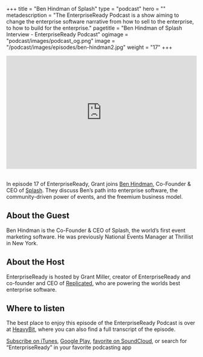 +++
title = "Ben Hindman of Splash"
type = "podcast"
hero = ""
metadescription = "The EnterpriseReady Podcast is a show aiming to change the enterprise software narrative from how to sell to the enterprise, to how to build for the enterprise."
pagetitle = "Ben Hindman of Splash Interview - EnterpriseReady Podcast"
ogimage = "podcast/images/podcast_og.png"
image = "/podcast/images/episodes/ben-hindman2.jpg"
weight = "17"
+++

<iframe width="100%" height="300" scrolling="no" frameborder="no" allow="autoplay" src="https://w.soundcloud.com/player/?url=https%3A//api.soundcloud.com/playlists/619074309&color=%23ff5500&auto_play=false&hide_related=false&show_comments=true&show_user=true&show_reposts=false&show_teaser=true&visual=true"></iframe>

\
In episode 17 of EnterpriseReady, Grant joins [Ben Hindman](https://twitter.com/bennydotevents), Co-Founder & CEO of [Splash](https://splashthat.com/). They discuss Ben’s path into enterprise software, the community-driven power of events, and the freemium business model.

## About the Guest 

Ben Hindman is the Co-Founder & CEO of Splash, the world’s first event marketing software. He was previously National Events Manager at Thrillist in New York.

## About the Host

EnterpriseReady is hosted by Grant Miller, creator of EnterpriseReady and co-founder and CEO of [Replicated](https://www.replicated.com), who are powering the worlds best enterprise software.

## Where to listen

The best place to enjoy this episode of the EnterpriseReady Podcast is over at [HeavyBit](https://www.heavybit.com/library/podcasts/enterpriseready/ep-17-enterprise-events-with-ben-hindman-of-splash/), where you can also find a full transcript of the episode.

[Subscribe on iTunes](https://podcasts.apple.com/us/podcast/enterpriseready/id1437951282), [Google Play](https://play.google.com/music/listen?u=0#/ps/Iq3uifjva44tdvm2orhu4apvjtu), [favorite on SoundCloud](https://soundcloud.com/heavybit/sets/enterpriseready), or search for “EnterpriseReady” in your favorite podcasting app
